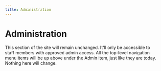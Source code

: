 ```yaml
---
title: Administration
---
```

# Administration

This section of the site will remain unchanged. It'll only be accessible to staff members with approved admin access. All the top-level navigation menu items will be up above under the Admin item, just like they are today. Nothing here will change.
